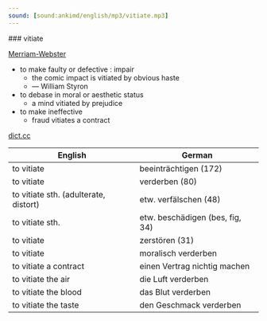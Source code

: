 ```yaml
---
sound: [sound:ankimd/english/mp3/vitiate.mp3]
---
```


\### vitiate

[Merriam-Webster](https://www.merriam-webster.com/dictionary/vitiate)

- to make faulty or defective : impair
    - the comic impact is vitiated by obvious haste
    - — William Styron
- to debase in moral or aesthetic status
    - a mind vitiated by prejudice
- to make ineffective
    - fraud vitiates a contract

[dict.cc](https://www.dict.cc/vitiate)

| English        | German       |
| -------------- | ------------ |
| to vitiate | beeinträchtigen (172) |
| to vitiate | verderben (80) |
| to vitiate sth. (adulterate, distort) | etw. verfälschen (48) |
| to vitiate sth. | etw. beschädigen (bes, fig, 34) |
| to vitiate | zerstören (31) |
| to vitiate | moralisch verderben |
| to vitiate a contract | einen Vertrag nichtig machen |
| to vitiate the air | die Luft verderben |
| to vitiate the blood | das Blut verderben |
| to vitiate the taste | den Geschmack verderben |

